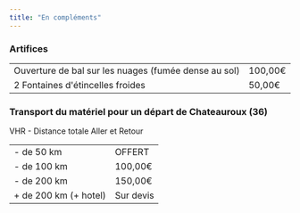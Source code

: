 ```yaml
---
title: "En compléments"
---
```


### Artifices

<table class="footer-table">
  <tr>
    <td>Ouverture de bal sur les nuages (fumée dense au sol)</td>
    <td class="price">100,00€</td>
  </tr>
  <tr>
    <td>2 Fontaines d'étincelles froides</td>
    <td class="price">50,00€</td>
  </tr>
</table>

### Transport du matériel pour un départ de Chateauroux (36)

VHR - Distance totale Aller et Retour

<table class="footer-table">
  <tr>
    <td>- de 50 km</td>
    <td class="price">OFFERT</td>
  </tr>
  <tr>
    <td>- de 100 km</td>
    <td class="price">100,00€</td>
  </tr>
  <tr>
    <td>- de 200 km</td>
    <td class="price">150,00€</td>
  </tr>
  <tr>
    <td>+ de 200 km (+ hotel)</td>
    <td class="price">Sur devis</td>
  </tr>
</table>
